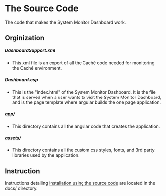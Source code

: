 # The Source Code
The code that makes the System Monitor Dashboard work.

## Orginization

##### DashboardSupport.xml
  - This xml file is an export of all the Caché code needed for monitoring the Caché environment.

##### Dashboard.csp
  - This is the "index.html" of the System Monitor Dashboard. It is the file that is served when a user wants to visit the System Monitor Dashboard, and is the page template where angular builds the one page application.

##### app/
  - This directory contains all the angular code that creates the application.

##### assets/
  - This directory contains all the custom css styles, fonts, and 3rd party libraries used by the application.

## Instruction
Instructions detailing [installation using the source code](https://github.com/CDTiernan/SystemMonitorDashboard/blob/master/docs/InstallUsingSourceCode.md) are located in the docs/ directory.

